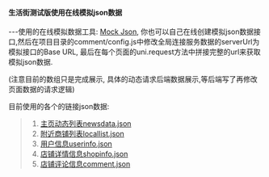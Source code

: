 
#### 生活街测试版使用在线模拟json数据

---使用的在线模拟数据工具: [Mock Json](https://www.easy-mock.com), 你也可以自己在线创建模拟json数据接口,然后在项目目录的comment/config.js中修改全局连接服务数据的serverUrl为模拟接口的Base URL, 最后在每个页面的uni.request方法中拼接完整的url来获取模拟json数据.

(注意目前的数组只是完成展示, 具体的动态请求后端数据展示,等后端写了再修改页面数据的请求逻辑)

目前使用的各个的链接json数据:<br>

 >1. [主页动态列表newsdata.json](https://www.easy-mock.com/mock/5c8dd97d6fe7c7611499c703/test/newsdata)<br>
 >2. [附近商铺列表locallist.json](https://www.easy-mock.com/mock/5c8dd97d6fe7c7611499c703/test/locallist)<br>
 >3. [用户信息userinfo.json](https://www.easy-mock.com/mock/5c8dd97d6fe7c7611499c703/test/userinfo)<br>
 >4. [店铺详情信息shopinfo.json](https://www.easy-mock.com/mock/5c8dd97d6fe7c7611499c703/test/shopinfo)<br>
 >5. [店铺评论信息comment.json](https://www.easy-mock.com/mock/5c8dd97d6fe7c7611499c703/test/commentlist)<br>

